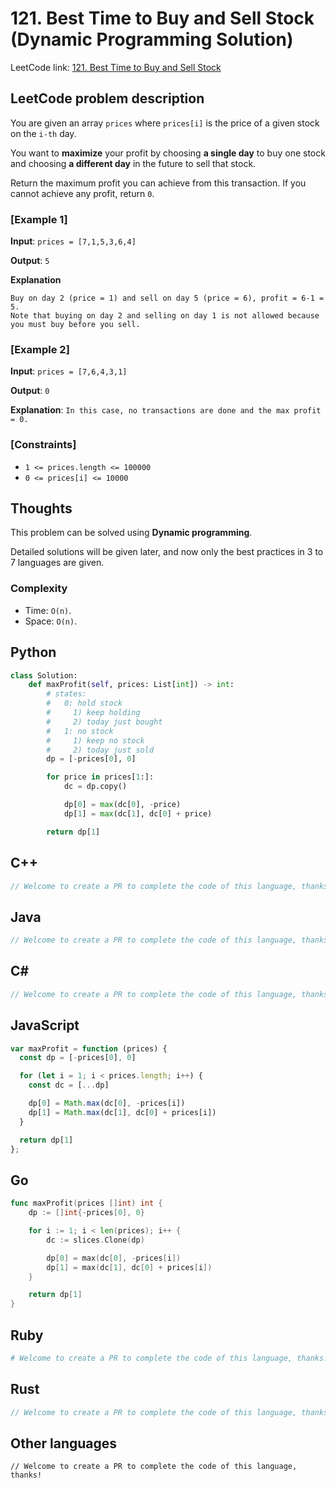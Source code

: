 # 121. Best Time to Buy and Sell Stock (Dynamic Programming Solution)
LeetCode link: [121. Best Time to Buy and Sell Stock](https://leetcode.com/problems/best-time-to-buy-and-sell-stock/)

## LeetCode problem description
You are given an array `prices` where `prices[i]` is the price of a given stock on the `i-th` day.

You want to **maximize** your profit by choosing **a single day** to buy one stock and choosing **a different day** in the future to sell that stock.

Return the maximum profit you can achieve from this transaction. If you cannot achieve any profit, return `0`.

### [Example 1]
**Input**: `prices = [7,1,5,3,6,4]`

**Output**: `5`

**Explanation**
```
Buy on day 2 (price = 1) and sell on day 5 (price = 6), profit = 6-1 = 5.
Note that buying on day 2 and selling on day 1 is not allowed because you must buy before you sell.
```

### [Example 2]
**Input**: `prices = [7,6,4,3,1]`

**Output**: `0`

**Explanation**: `In this case, no transactions are done and the max profit = 0.`

### [Constraints]
- `1 <= prices.length <= 100000`
- `0 <= prices[i] <= 10000`

## Thoughts
This problem can be solved using **Dynamic programming**.

Detailed solutions will be given later, and now only the best practices in 3 to 7 languages are given.

### Complexity
* Time: `O(n)`.
* Space: `O(n)`.

## Python
```python
class Solution:
    def maxProfit(self, prices: List[int]) -> int:
        # states:
        #   0: hold stock
        #     1) keep holding
        #     2) today just bought
        #   1: no stock
        #     1) keep no stock
        #     2) today just sold
        dp = [-prices[0], 0]

        for price in prices[1:]:
            dc = dp.copy()

            dp[0] = max(dc[0], -price)
            dp[1] = max(dc[1], dc[0] + price)

        return dp[1]
```

## C++
```cpp
// Welcome to create a PR to complete the code of this language, thanks!
```

## Java
```java
// Welcome to create a PR to complete the code of this language, thanks!
```

## C#
```c#
// Welcome to create a PR to complete the code of this language, thanks!
```

## JavaScript
```javascript
var maxProfit = function (prices) {
  const dp = [-prices[0], 0]

  for (let i = 1; i < prices.length; i++) {
    const dc = [...dp]

    dp[0] = Math.max(dc[0], -prices[i])
    dp[1] = Math.max(dc[1], dc[0] + prices[i])
  }

  return dp[1]
};
```

## Go
```go
func maxProfit(prices []int) int {
    dp := []int{-prices[0], 0}

    for i := 1; i < len(prices); i++ {
        dc := slices.Clone(dp)

        dp[0] = max(dc[0], -prices[i])
        dp[1] = max(dc[1], dc[0] + prices[i])
    }

    return dp[1]
}
```

## Ruby
```ruby
# Welcome to create a PR to complete the code of this language, thanks!
```

## Rust
```rust
// Welcome to create a PR to complete the code of this language, thanks!
```

## Other languages
```
// Welcome to create a PR to complete the code of this language, thanks!
```
